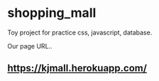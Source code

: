 # shopping_mall
Toy project for practice css, javascript, database.

Our page URL..
## https://kjmall.herokuapp.com/
